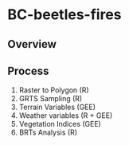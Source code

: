 # BC-beetles-fires

## Overview


## Process

1. Raster to Polygon (R)
2. GRTS Sampling (R)
3. Terrain Variables (GEE)
4. Weather variables (R + GEE)
5. Vegetation Indices (GEE)
6. BRTs Analysis (R)